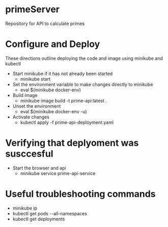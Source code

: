 # primeServer
Repository for API to calculate primes

# Configure and Deploy
<p> These directions outline deploying the code and image using minikube and kubectl
</p>


* Start minikube if it has not already been started 
    - minikube start
* Set the environment variable to make changes directly to minikube
    - eval $(minikube docker-env)
* Build image
    - minikube image build -t prime-api:latest .
* Unset the environment
    - eval $(minikube docker-env -u)
* Activate changes 
    - kubectl apply -f prime-api-deployment.yaml 

# Verifying that deplyoment was susccesful

* Start the browser and api
    - minikube service prime-api-service

# Useful troubleshooting commands

* minikube ip
* kubectl get pods --all-namespaces
* kubectl get deployments